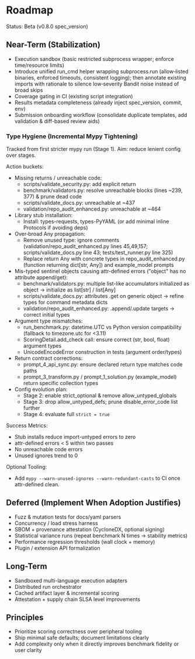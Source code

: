 # Roadmap

Status: Beta (v0.8.0 spec_version)

## Near-Term (Stabilization)

- Execution sandbox (basic restricted subprocess wrapper; enforce time/resource limits)
- Introduce unified run_cmd helper wrapping subprocess.run (allow‑listed binaries, enforced timeouts, consistent logging); then annotate existing imports with rationale to silence low‑severity Bandit noise instead of broad skips
- Coverage gating in CI (existing script integration)
- Results metadata completeness (already inject spec_version, commit, env)
- Submission onboarding workflow (consolidate duplicate templates, add validation & diff-based review aids)

### Type Hygiene (Incremental Mypy Tightening)

Tracked from first stricter mypy run (Stage 1). Aim: reduce lenient config over stages.

Action buckets:

- Missing returns / unreachable code:
  - scripts/validate_security.py: add explicit return
  - benchmark/validators.py: resolve unreachable blocks (lines ~239, 377) & prune dead code
  - scripts/validate_docs.py: unreachable at ~437
  - validation/repo_audit_enhanced.py: unreachable at ~464
- Library stub installation:
  - Install: types-requests, types-PyYAML (or add minimal inline Protocols if avoiding deps)
- Over‑broad Any propagation:
  - Remove unused type: ignore comments (validation/repo_audit_enhanced.py lines 45,49,157; scripts/validate_docs.py line 43; tests/test_runner.py line 325)
  - Replace return Any with concrete types in repo_audit_enhanced.py (function returning dict[str, Any]) and example_model prompts
- Mis-typed sentinel objects causing attr-defined errors ("object" has no attribute append/get):
  - benchmark/validators.py: multiple list-like accumulators initialized as object -> initialize as list[str] / list[Any]
  - scripts/validate_docs.py: attributes .get on generic object -> refine types for command metadata dicts
  - validation/repo_audit_enhanced.py: .append/.update targets -> correct initial types
- Argument type mismatches:
  - run_benchmark.py: datetime.UTC vs Python version compatibility (fallback to timezone.utc for <3.11)
  - ScoringDetail.add_check call: ensure correct (str, bool, float) argument types
  - UnicodeEncodeError construction in tests (argument order/types)
- Return contract corrections:
  - prompt_4_api_sync.py: ensure declared return type matches code paths
  - prompt_3_transform.py / prompt_1_solution.py (example_model) return specific collection types
- Config evolution plan:
  - Stage 2: enable strict_optional & remove allow_untyped_globals
  - Stage 3: drop allow_untyped_defs; prune disable_error_code list further
  - Stage 4: evaluate full `strict = true`

Success Metrics:

- Stub installs reduce import-untyped errors to zero
- attr-defined errors < 5 within two passes
- No unreachable code errors
- Unused ignores trend to 0

Optional Tooling:

- Add `mypy --warn-unused-ignores --warn-redundant-casts` to CI once attr-defined clean.

## Deferred (Implement When Adoption Justifies)

- Fuzz & mutation tests for docs/yaml parsers
- Concurrency / load stress harness
- SBOM + provenance attestation (CycloneDX, optional signing)
- Statistical variance runs (repeat benchmark N times -> stability metrics)
- Performance regression thresholds (wall clock + memory)
- Plugin / extension API formalization

## Long-Term

- Sandboxed multi-language execution adapters
- Distributed run orchestrator
- Cached artifact layer & incremental scoring
- Attestation + supply chain SLSA level improvements

## Principles

- Prioritize scoring correctness over peripheral tooling
- Ship minimal safe defaults; document limitations clearly
- Add complexity only when it directly improves benchmark fidelity or user clarity
